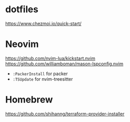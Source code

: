 # dotfiles

https://www.chezmoi.io/quick-start/

# Neovim 

https://github.com/nvim-lua/kickstart.nvim
https://github.com/williamboman/mason-lspconfig.nvim

- `:PackerInstall` for packer
- `:TSUpdate` for nvim-treesitter

# Homebrew

https://github.com/shihanng/terraform-provider-installer
